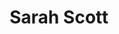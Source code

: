 ---
layout: post
title: Sarah Scott
school: NYU
major: Major?
image: /lib/img/shipplace.png
position: GoodDays
positionURL: http://www.techatnyu.org/position
now:
nowURL: 
twitter: 
email: t@NYU email?
graduate: 2014
weight: 14
---